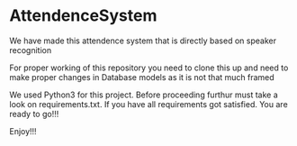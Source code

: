 # AttendenceSystem
We have made this attendence system that is directly based on speaker recognition

For proper working of this repository you need to clone this up and need to make proper changes in Database models as it is not that much framed

We used Python3 for this project.
Before proceeding furthur must take a look on requirements.txt.
If you have all requirements got satisfied. You are ready to go!!!




Enjoy!!!
